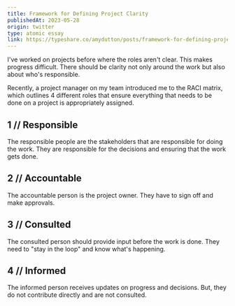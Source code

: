 ```yaml
---
title: Framework for Defining Project Clarity
publishedAt: 2023-05-28
origin: twitter
type: atomic essay
link: https://typeshare.co/amydutton/posts/framework-for-defining-project-clarity
---
```


I've worked on projects before where the roles aren't clear. This makes progress difficult. There should be clarity not only around the work but also about who's responsible.

Recently, a project manager on my team introduced me to the RACI matrix, which outlines 4 different roles that ensure everything that needs to be done on a project is appropriately assigned.

## 1 // Responsible

The responsible people are the stakeholders that are responsible for doing the work. They are responsible for the decisions and ensuring that the work gets done.

## 2 // Accountable

The accountable person is the project owner. They have to sign off and make approvals.

## 3 // Consulted

The consulted person should provide input before the work is done. They need to "stay in the loop" and know what's happening.

## 4 // Informed

The informed person receives updates on progress and decisions. But, they do not contribute directly and are not consulted.
